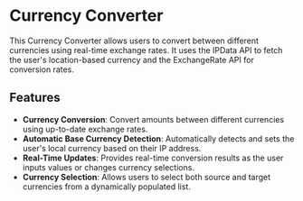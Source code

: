 # Currency Converter
This Currency Converter allows users to convert between different currencies using real-time exchange rates. It uses the IPData API to fetch the user's location-based currency and the ExchangeRate API for conversion rates.
## Features
- **Currency Conversion**:  Convert amounts between different currencies using up-to-date exchange rates.
- **Automatic Base Currency Detection**:  Automatically detects and sets the user's local currency based on their IP address.
- **Real-Time Updates**:  Provides real-time conversion results as the user inputs values or changes currency selections.
- **Currency Selection**:  Allows users to select both source and target currencies from a dynamically populated list.
